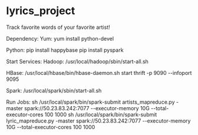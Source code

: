 # lyrics_project
Track favorite words of your favorite artist!

Dependency:
Yum:
yum install python-devel

Python:
pip install happybase
pip install pyspark

Start Services:
Hadoop:
/usr/local/hadoop/sbin/start-all.sh

HBase:
/usr/local/hbase/bin/hbase-daemon.sh start thrift -p 9090 --infoport 9095

Spark:
/usr/local/spark/sbin/start-all.sh

Run Jobs:
sh /usr/local/spark/bin/spark-submit artists_mapreduce.py -master spark://50.23.83.242:7077 --executor-memory 10G --total-executor-cores 100 1000
sh /usr/local/spark/bin/spark-submit lyric_mapreduce.py -master spark://50.23.83.242:7077 --executor-memory 10G --total-executor-cores 100 1000
